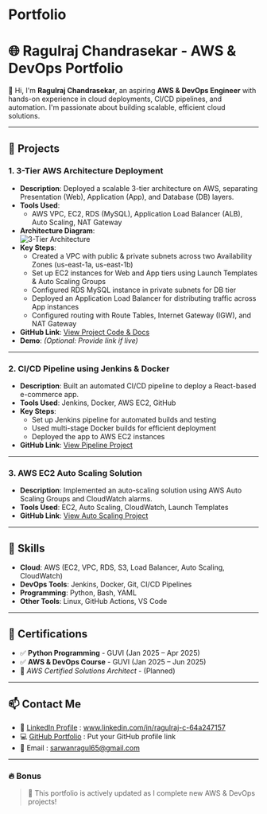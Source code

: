 # Portfolio
# 🌐 Ragulraj Chandrasekar - AWS & DevOps Portfolio

👋 Hi, I'm **Ragulraj Chandrasekar**, an aspiring **AWS & DevOps Engineer** with hands-on experience in cloud deployments, CI/CD pipelines, and automation. I'm passionate about building scalable, efficient cloud solutions.

---

## 🚀 Projects

### 1. **3-Tier AWS Architecture Deployment**
- **Description**: Deployed a scalable 3-tier architecture on AWS, separating Presentation (Web), Application (App), and Database (DB) layers.
- **Tools Used**: 
  - AWS VPC, EC2, RDS (MySQL), Application Load Balancer (ALB), Auto Scaling, NAT Gateway
- **Architecture Diagram**:  
  ![3-Tier Architecture](link-to-your-diagram.png)  <!-- Upload diagram image and put link -->
- **Key Steps**:
  - Created a VPC with public & private subnets across two Availability Zones (us-east-1a, us-east-1b)
  - Set up EC2 instances for Web and App tiers using Launch Templates & Auto Scaling Groups
  - Configured RDS MySQL instance in private subnets for DB tier
  - Deployed an Application Load Balancer for distributing traffic across App instances
  - Configured routing with Route Tables, Internet Gateway (IGW), and NAT Gateway
- **GitHub Link**: [View Project Code & Docs](#)
- **Demo**: _(Optional: Provide link if live)_

---

### 2. **CI/CD Pipeline using Jenkins & Docker**
- **Description**: Built an automated CI/CD pipeline to deploy a React-based e-commerce app.
- **Tools Used**: Jenkins, Docker, AWS EC2, GitHub
- **Key Steps**:
  - Set up Jenkins pipeline for automated builds and testing
  - Used multi-stage Docker builds for efficient deployment
  - Deployed the app to AWS EC2 instances
- **GitHub Link**: [View Pipeline Project](#)

---

### 3. **AWS EC2 Auto Scaling Solution**
- **Description**: Implemented an auto-scaling solution using AWS Auto Scaling Groups and CloudWatch alarms.
- **Tools Used**: EC2, Auto Scaling, CloudWatch, Launch Templates
- **GitHub Link**: [View Auto Scaling Project](#)

---

## 📜 Skills

- **Cloud**: AWS (EC2, VPC, RDS, S3, Load Balancer, Auto Scaling, CloudWatch)
- **DevOps Tools**: Jenkins, Docker, Git, CI/CD Pipelines
- **Programming**: Python, Bash, YAML
- **Other Tools**: Linux, GitHub Actions, VS Code

---

## 🏅 Certifications
- ✅ **Python Programming** - GUVI (Jan 2025 – Apr 2025)
- ✅ **AWS & DevOps Course** - GUVI (Jan 2025 – Jun 2025)
- 🎯 *AWS Certified Solutions Architect* - (Planned)

---

## 📫 Contact Me

- 🔗 [LinkedIn Profile](#) : www.linkedin.com/in/ragulraj-c-64a247157
- 💻 [GitHub Portfolio](#) : Put your GitHub profile link 
- 📧 Email                 : sarwanragul65@gmail.com   

---

### 🔥 Bonus
> 📝 This portfolio is actively updated as I complete new AWS & DevOps projects!
